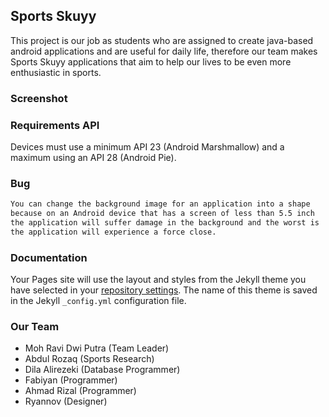 ## Sports Skuyy

This project is our job as students who are assigned to create java-based android applications and are useful for daily life, therefore our team makes Sports Skuyy applications that aim to help our lives to be even more enthusiastic in sports.

### Screenshot

### Requirements API 

Devices must use a minimum API 23 (Android Marshmallow) and a maximum using an API 28 (Android Pie).

### Bug

```markdown
You can change the background image for an application into a shape 
because on an Android device that has a screen of less than 5.5 inch 
the application will suffer damage in the background and the worst is 
the application will experience a force close.
```

### Documentation

Your Pages site will use the layout and styles from the Jekyll theme you have selected in your [repository settings](https://github.com/rdp77/SportsSkuyy/settings). The name of this theme is saved in the Jekyll `_config.yml` configuration file.

### Our Team

* Moh Ravi Dwi Putra (Team Leader)
* Abdul Rozaq (Sports Research)
* Dila Alirezeki (Database Programmer)
* Fabiyan (Programmer)
* Ahmad Rizal (Programmer)
* Ryannov (Designer)
